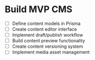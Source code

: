 # Build MVP CMS
- [ ] Define content models in Prisma
- [ ] Create content editor interface
- [ ] Implement draft/publish workflow
- [ ] Build content preview functionality
- [ ] Create content versioning system
- [ ] Implement media asset management